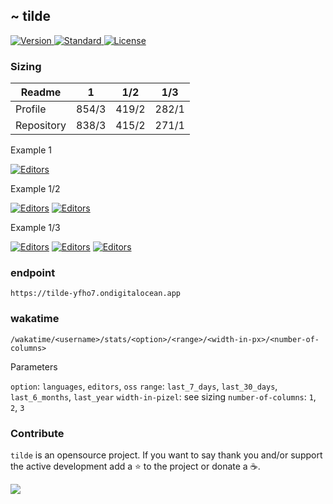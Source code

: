 ## ~ tilde

<p>
  <a href="https://github.com/o0th/tilde">
    <img src="https://img.shields.io/badge/Version-0.3.0-green.svg?style=for-the-badge" alt="Version">
  </a>
  <a href="https://github.com/standard/standard">
    <img src="https://img.shields.io/badge/Code_style-Standard-green.svg?style=for-the-badge" alt="Standard">
  </a>
  <a href="/LICENSE">
    <img src="https://img.shields.io/badge/License-MIT-blue.svg?style=for-the-badge" alt="License">
  </a>
</p>

### Sizing

| Readme     | 1         | 1/2       | 1/3       |
| ---------- | :-------: | :-------: | :-------: |
| Profile    | 854/3     | 419/2     | 282/1     |
| Repository | 838/3     | 415/2     | 271/1     |

Example 1

[![Editors](https://tilde-yfho7.ondigitalocean.app/wakatime/o0th/stats/languages/last_7_days/838/3)](https://github.com/o0th/tilde)

Example 1/2

[![Editors](https://tilde-yfho7.ondigitalocean.app/wakatime/o0th/stats/languages/last_7_days/415/2)](https://github.com/o0th/tilde)
[![Editors](https://tilde-yfho7.ondigitalocean.app/wakatime/o0th/stats/editors/last_7_days/415/2)](https://github.com/o0th/tilde)

Example 1/3

[![Editors](https://tilde-yfho7.ondigitalocean.app/wakatime/o0th/stats/languages/last_7_days/271/1)](https://github.com/o0th/tilde)
[![Editors](https://tilde-yfho7.ondigitalocean.app/wakatime/o0th/stats/editors/last_7_days/271/1)](https://github.com/o0th/tilde)
[![Editors](https://tilde-yfho7.ondigitalocean.app/wakatime/o0th/stats/oss/last_7_days/271/1)](https://github.com/o0th/tilde)

### endpoint

```
https://tilde-yfho7.ondigitalocean.app
```

### wakatime

```
/wakatime/<username>/stats/<option>/<range>/<width-in-px>/<number-of-columns>
```

Parameters

`option`: `languages`, `editors`, `oss`
`range`: `last_7_days`, `last_30_days`, `last_6_months`, `last_year`
`width-in-pizel`: see sizing
`number-of-columns`: `1`, `2`, `3`

### Contribute

`tilde` is an opensource project. If you want to say thank you
and/or support the active development add a :star: to the project
or donate a :coffee:.

<a href="https://www.buymeacoffee.com/o0th">
  <img src="https://img.buymeacoffee.com/button-api/?text=Buy me a coffee&emoji=&slug=o0th&button_colour=FFDD00&font_colour=000000&font_family=Cookie&outline_colour=000000&coffee_colour=ffffff">
</a>


